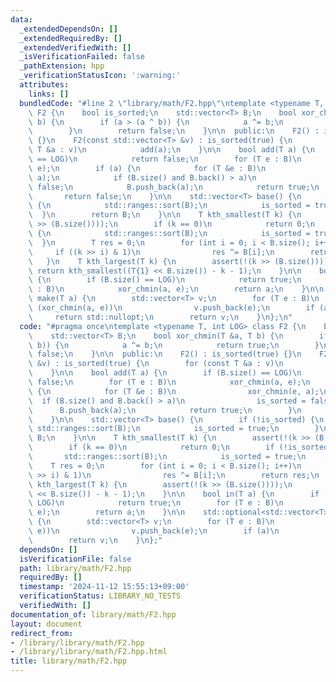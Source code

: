 ```yaml
---
data:
  _extendedDependsOn: []
  _extendedRequiredBy: []
  _extendedVerifiedWith: []
  _isVerificationFailed: false
  _pathExtension: hpp
  _verificationStatusIcon: ':warning:'
  attributes:
    links: []
  bundledCode: "#line 2 \"library/math/F2.hpp\"\ntemplate <typename T, int LOG> class\
    \ F2 {\n    bool is_sorted;\n    std::vector<T> B;\n    bool xor_chmin(T &a, T\
    \ b) {\n        if (a > (a ^ b)) {\n            a ^= b;\n            return true;\n\
    \        }\n        return false;\n    }\n\n  public:\n    F2() : is_sorted(true)\
    \ {}\n    F2(const std::vector<T> &v) : is_sorted(true) {\n        for (const\
    \ T &a : v)\n            add(a);\n    }\n\n    bool add(T a) {\n        if (B.size()\
    \ == LOG)\n            return false;\n        for (T e : B)\n            xor_chmin(a,\
    \ e);\n        if (a) {\n            for (T &e : B)\n                xor_chmin(e,\
    \ a);\n            if (B.size() and B.back() > a)\n                is_sorted =\
    \ false;\n            B.push_back(a);\n            return true;\n        }\n \
    \       return false;\n    }\n\n    std::vector<T> base() {\n        if (!is_sorted)\
    \ {\n            std::ranges::sort(B);\n            is_sorted = true;\n      \
    \  }\n        return B;\n    }\n\n    T kth_smallest(T k) {\n        assert(!(k\
    \ >> (B.size())));\n        if (k == 0)\n            return 0;\n        if (!is_sorted)\
    \ {\n            std::ranges::sort(B);\n            is_sorted = true;\n      \
    \  }\n        T res = 0;\n        for (int i = 0; i < B.size(); i++)\n       \
    \     if ((k >> i) & 1)\n                res ^= B[i];\n        return res;\n \
    \   }\n    T kth_largest(T k) {\n        assert(!(k >> (B.size())));\n       \
    \ return kth_smallest((T{1} << B.size()) - k - 1);\n    }\n\n    bool in(T a)\
    \ {\n        if (B.size() == LOG)\n            return true;\n        for (T e\
    \ : B)\n            xor_chmin(a, e);\n        return a;\n    }\n\n    std::optional<std::vector<T>>\
    \ make(T a) {\n        std::vector<T> v;\n        for (T e : B)\n            if\
    \ (xor_chmin(a, e))\n                v.push_back(e);\n        if (a)\n       \
    \     return std::nullopt;\n        return v;\n    }\n};\n"
  code: "#pragma once\ntemplate <typename T, int LOG> class F2 {\n    bool is_sorted;\n\
    \    std::vector<T> B;\n    bool xor_chmin(T &a, T b) {\n        if (a > (a ^\
    \ b)) {\n            a ^= b;\n            return true;\n        }\n        return\
    \ false;\n    }\n\n  public:\n    F2() : is_sorted(true) {}\n    F2(const std::vector<T>\
    \ &v) : is_sorted(true) {\n        for (const T &a : v)\n            add(a);\n\
    \    }\n\n    bool add(T a) {\n        if (B.size() == LOG)\n            return\
    \ false;\n        for (T e : B)\n            xor_chmin(a, e);\n        if (a)\
    \ {\n            for (T &e : B)\n                xor_chmin(e, a);\n          \
    \  if (B.size() and B.back() > a)\n                is_sorted = false;\n      \
    \      B.push_back(a);\n            return true;\n        }\n        return false;\n\
    \    }\n\n    std::vector<T> base() {\n        if (!is_sorted) {\n           \
    \ std::ranges::sort(B);\n            is_sorted = true;\n        }\n        return\
    \ B;\n    }\n\n    T kth_smallest(T k) {\n        assert(!(k >> (B.size())));\n\
    \        if (k == 0)\n            return 0;\n        if (!is_sorted) {\n     \
    \       std::ranges::sort(B);\n            is_sorted = true;\n        }\n    \
    \    T res = 0;\n        for (int i = 0; i < B.size(); i++)\n            if ((k\
    \ >> i) & 1)\n                res ^= B[i];\n        return res;\n    }\n    T\
    \ kth_largest(T k) {\n        assert(!(k >> (B.size())));\n        return kth_smallest((T{1}\
    \ << B.size()) - k - 1);\n    }\n\n    bool in(T a) {\n        if (B.size() ==\
    \ LOG)\n            return true;\n        for (T e : B)\n            xor_chmin(a,\
    \ e);\n        return a;\n    }\n\n    std::optional<std::vector<T>> make(T a)\
    \ {\n        std::vector<T> v;\n        for (T e : B)\n            if (xor_chmin(a,\
    \ e))\n                v.push_back(e);\n        if (a)\n            return std::nullopt;\n\
    \        return v;\n    }\n};"
  dependsOn: []
  isVerificationFile: false
  path: library/math/F2.hpp
  requiredBy: []
  timestamp: '2024-11-12 15:55:13+09:00'
  verificationStatus: LIBRARY_NO_TESTS
  verifiedWith: []
documentation_of: library/math/F2.hpp
layout: document
redirect_from:
- /library/library/math/F2.hpp
- /library/library/math/F2.hpp.html
title: library/math/F2.hpp
---
```


